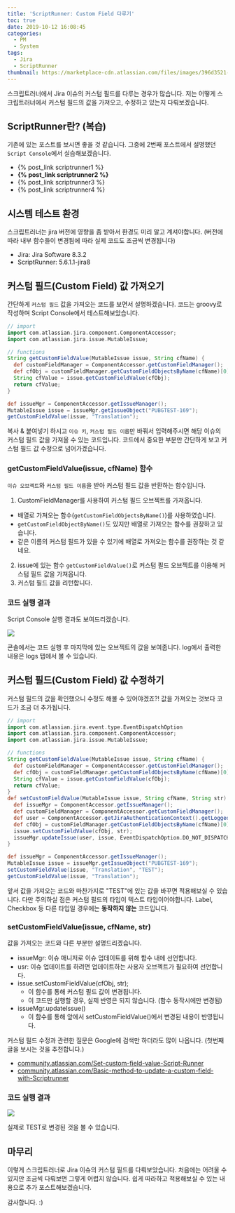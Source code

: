 ```yaml
---
title: 'ScriptRunner: Custom Field 다루기'
toc: true
date: 2019-10-12 16:08:45
categories:
  - PM
  - System
tags:
  - Jira
  - ScriptRunner
thumbnail: https://marketplace-cdn.atlassian.com/files/images/396d3521-7734-4137-9a47-d7afedf1ea18.png
---
```


스크립트러너에서 Jira 이슈의 커스텀 필드를 다루는 경우가 많습니다.
저는 어떻게 스크립트러너에서 커스텀 필드의 값을 가져오고, 수정하고 있는지 다뤄보겠습니다.

## ScriptRunner란? (복습)

기존에 있는 포스트를 보시면 좋을 것 같습니다.
그중에 2번째 포스트에서 설명했던 `Script Console`에서 실습해보겠습니다.

- {% post_link scriptrunner1 %}
- **{% post_link scriptrunner2 %}**
- {% post_link scriptrunner3 %}
- {% post_link scriptrunner4 %}

## 시스템 테스트 환경

스크립트러너는 jira 버전에 영향을 좀 받아서 환경도 미리 알고 계셔야합니다.
(버전에 따라 내부 함수들이 변경됨에 따라 실제 코드도 조금씩 변경됩니다)

- Jira: Jira Software 8.3.2
- ScriptRunner: 5.6.1.1-jira8

## 커스텀 필드(Custom Field) 값 가져오기

간단하게 `커스텀 필드` 값을 가져오는 코드를 보면서 설명하겠습니다.
코드는 groovy로 작성하며 Script Console에서 테스트해보았습니다.

```groovy
// import
import com.atlassian.jira.component.ComponentAccessor;
import com.atlassian.jira.issue.MutableIssue;

// functions
String getCustomFieldValue(MutableIssue issue, String cfName) {
  def customFieldManager = ComponentAccessor.getCustomFieldManager();
  def cfObj = customFieldManager.getCustomFieldObjectsByName(cfName)[0];
  String cfValue = issue.getCustomFieldValue(cfObj);
  return cfValue;
}

def issueMgr = ComponentAccessor.getIssueManager();
MutableIssue issue = issueMgr.getIssueObject("PUBGTEST-169");
getCustomFieldValue(issue, "Translation");
```

복사 & 붙여넣기 하시고 `이슈 키`, `커스텀 필드 이름`만 바꿔서 입력해주시면
해당 이슈의 커스텀 필드 값을 가져올 수 있는 코드입니다.
코드에서 중요한 부분만 간단하게 보고 커스텀 필드 값 수정으로 넘어가겠습니다.

### getCustomFieldValue(issue, cfName) 함수

`이슈 오브젝트`와 `커스텀 필드 이름`을 받아 커스텀 필드 값을 반환하는 함수입니다.

1. CustomFieldManager를 사용하여 커스텀 필드 오브젝트를 가져옵니다.
  - 배열로 가져오는 함수(`getCustomFieldObjectsByName()`)를 사용하였습니다.
  - `getCustomFieldObjectByName()`도 있지만 배열로 가져오는 함수를 권장하고 있습니다.
  - 같은 이름의 커스텀 필드가 있을 수 있기에 배열로 가져오는 함수를 권장하는 것 같네요.
2. issue에 있는 함수 `getCustomFieldValue()`로 커스텀 필드 오브젝트를 이용해 커스텀 필드 값을 가져옵니다.
3. 커스텀 필드 값을 리턴합니다.

### 코드 실행 결과

Script Console 실행 결과도 보여드리겠습니다.

![](https://user-images.githubusercontent.com/5077086/66697493-18559680-ed11-11e9-944b-86f4686b1e63.png)

콘솔에서는 코드 실행 후 마지막에 있는 오브젝트의 값을 보여줍니다.
log에서 출력한 내용은 logs 탭에서 볼 수 있습니다.

## 커스텀 필드(Custom Field) 값 수정하기

커스텀 필드의 값을 확인했으니 수정도 해볼 수 있어야겠죠?!
값을 가져오는 것보다 코드가 조금 더 추가됩니다.

```groovy
// import
import com.atlassian.jira.event.type.EventDispatchOption
import com.atlassian.jira.component.ComponentAccessor;
import com.atlassian.jira.issue.MutableIssue;

// functions
String getCustomFieldValue(MutableIssue issue, String cfName) {
  def customFieldManager = ComponentAccessor.getCustomFieldManager();
  def cfObj = customFieldManager.getCustomFieldObjectsByName(cfName)[0];
  String cfValue = issue.getCustomFieldValue(cfObj);
  return cfValue;
}
def setCustomFieldValue(MutableIssue issue, String cfName, String str) {
  def issueMgr = ComponentAccessor.getIssueManager();
  def customFieldManager = ComponentAccessor.getCustomFieldManager();
  def user = ComponentAccessor.getJiraAuthenticationContext().getLoggedInUser();
  def cfObj = customFieldManager.getCustomFieldObjectsByName(cfName)[0];
  issue.setCustomFieldValue(cfObj, str);
  issueMgr.updateIssue(user, issue, EventDispatchOption.DO_NOT_DISPATCH, false);
}

def issueMgr = ComponentAccessor.getIssueManager();
MutableIssue issue = issueMgr.getIssueObject("PUBGTEST-169");
setCustomFieldValue(issue, "Translation", "TEST");
getCustomFieldValue(issue, "Translation");
```

앞서 값을 가져오는 코드와 마찬가지로 "TEST"에 있는 값을 바꾸면 적용해보실 수 있습니다.
다만 주의하실 점은 커스텀 필드의 타입이 텍스트 타입이어야합니다.
Label, Checkbox 등 다른 타입일 경우에는 **동작하지 않는** 코드입니다.

### setCustomFieldValue(issue, cfName, str)

값을 가져오는 코드와 다른 부분만 설명드리겠습니다.

- issueMgr: 이슈 매니저로 이슈 업데이트를 위해 함수 내에 선언합니다.
- usr: 이슈 업데이트를 하려면 업데이트하는 사용자 오브젝트가 필요하여 선언합니다.
- issue.setCustomFieldValue(cfObj, str);
  - 이 함수를 통해 커스텀 필드 값이 변경됩니다.
  - 이 코드만 실행할 경우, 실제 반영은 되지 않습니다. (함수 동작시에만 변경됨)
- issueMgr.updateIssue()
  - 이 함수를 통해 앞에서 setCustomFieldValue()에서 변경된 내용이 반영됩니다.

커스텀 필드 수정과 관련한 질문은 Google에 검색만 하더라도 많이 나옵니다.
(첫번째 글을 보시는 것을 추천합니다.)

- [community.atlassian.com/Set-custom-field-value-Script-Runner](https://community.atlassian.com/t5/Jira-questions/Set-custom-field-value-Script-Runner/qaq-p/1042485)
- [community.atlassian.com/Basic-method-to-update-a-custom-field-with-Scriptrunner](https://community.atlassian.com/t5/Marketplace-Apps-Integrations/Basic-method-to-update-a-custom-field-with-Scriptrunner/qaq-p/362875)

### 코드 실행 결과

![](https://user-images.githubusercontent.com/5077086/66698085-edba0c80-ed15-11e9-9199-5ea5e16afde5.png)

실제로 TEST로 변경된 것을 볼 수 있습니다.

## 마무리

이렇게 스크립트러너로 Jira 이슈의 커스텀 필드를 다뤄보았습니다.
처음에는 어려울 수 있지만 조금씩 다뤄보면 그렇게 어렵지 않습니다.
쉽게 따라하고 적용해보실 수 있는 내용으로 추가 포스트해보겠습니다.

감사합니다. :)